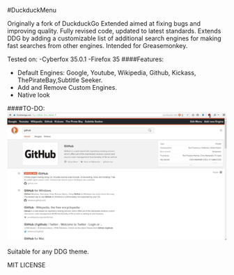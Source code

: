 #DuckduckMenu


Originally a fork of DuckduckGo Extended aimed at fixing bugs and improving quality.
Fully revised code, updated to latest standards.
Extends DDG by adding a customizable list of additional search engines for making fast searches from other engines.
Intended for Greasemonkey.

Tested on:
-Cyberfox 35.0.1
-Firefox 35
####Features:

- Default Engines: Google, Youtube, Wikipedia, Github, Kickass, ThePirateBay,Subtitle Seeker.
- Add and Remove Custom Engines.
- Native look

####TO-DO:
![DDG](https://raw.githubusercontent.com/Jguer/DuckduckGo-Mextended/v3/resources/Sample.jpg)

Suitable for any DDG theme.

MIT LICENSE

